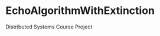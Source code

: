 # EchoAlgorithmWithExtinction
Distributed Systems Course Project
<object data="../assets/path/to/document.pdf" width="1000" height="1000" type='application/pdf'></object>
